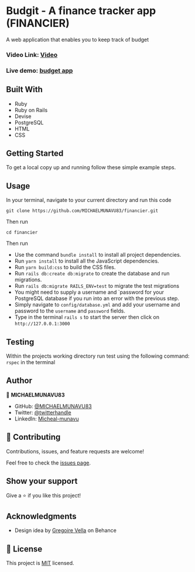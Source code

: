 # Budgit - A finance tracker app (FINANCIER)

A web application that enables you to keep track of budget

### Video Link: [Video](https://www.loom.com/share/792c0285d6574a57bff77b2eb16768ba)

### Live demo: [budget app](https://morning-chamber-16356.herokuapp.com/)

## Built With

- Ruby
- Ruby on Rails
- Devise
- PostgreSQL
- HTML
- CSS

## Getting Started

To get a local copy up and running follow these simple example steps.

## Usage

In your terminal, navigate to your current directory and run this code

`git clone https://github.com/MICHAELMUNAVU83/financier.git`

Then run

`cd financier`

Then run

- Use the command `bundle install` to install all project dependencies.
- Run `yarn install` to install all the JavaScript dependencies.
- Run `yarn build:css` to build the CSS files.
- Run `rails db:create db:migrate` to create the database and run migrations.
 - Run `rails db:migrate RAILS_ENV=test` to migrate the test migrations
- You might need to supply a username and `password for your PostgreSQL database if you run into an error with the previous step.
- Simply navigate to `config/database.yml` and add your username and password to the `username` and `password` fields.
- Type in the terminal `rails s` to start the server then click on `http://127.0.0.1:3000`

## Testing

Within the projects working directory run test using the following command:
`rspec` in the terminal

## Author

👤 **MICHAELMUNAVU83**

- GitHub: [@MICHAELMUNAVU83](https://github.com/MICHAELMUNAVU83)
- Twitter: [@twitterhandle](https://twitter.com/MichealTrance1)
- LinkedIn: [Micheal-munavu](https://www.linkedin.com/in/michael-munavu/)

## 🤝 Contributing

Contributions, issues, and feature requests are welcome!

Feel free to check the [issues page](https://github.com/deyemiobaa/budgit/issues).

## Show your support

Give a ⭐️ if you like this project!

## Acknowledgments

- Design idea by [Gregoire Vella](https://www.behance.net/gallery/19759151/Snapscan-iOs-design-and-branding) on Behance

## 📝 License

This project is [MIT](LICENSE) licensed.
